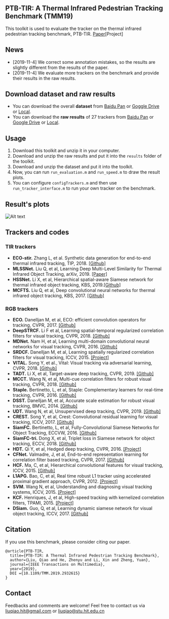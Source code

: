 ## PTB-TIR: A Thermal Infrared Pedestrian Tracking Benchmark (TMM19)
This toolkit is used to evaluate the tracker on the thermal infrared pedestrian tracking benchmark, PTB-TIR.
[Paper](https://arxiv.org/abs/1801.05944)[Project]
## News
* [2019-11-4] We correct some annotation mistakes, so the results are slightly different from the results of the paper. 
* [2019-11-4] We evaluate more trackers on the benchmark and provide their results in the raw results.
## Download dataset and  raw results
* You can download the overall **dataset** from [Baidu Pan](https://pan.baidu.com/s/1RHhvc7fOA9QF5uHJ2LNdQQ) or [Goggle Drive](https://drive.google.com/open?id=1fWzsv-bluYMbntO0xFxDJ6K0WyTCNC7T) or [Local](http://www.hezhenyu.cn/UpLoadFiles/dataset/tirsequences_new.rar).
* You can download  the **raw results** of 27 trackers from [Baidu Pan](https://pan.baidu.com/s/184B11HWgSrrLEdR_gLbO1g) or [Google Drive](https://drive.google.com/open?id=1m1evJbTBpl_R4oAnsQQnV9NFpZ58J9DW) or [Local](http://www.hezhenyu.cn/UpLoadFiles/dataset/results_OPE_all.rar).
## Usage
1. Download this toolkit and unzip it in your computer.
2. Download and unzip the raw results and put it into the `results` folder of the toolkit.
3. Download and unzip the dataset and put it into the toolkit.
4. Now, you can run `run_evaluation.m` and `run_speed.m` to draw the result plots.
5. You can configure `configTrackers.m` and then use `run_tracker_interface.m` to run your own tracker on the benchmark.
## Result's plots
![Alt text](./figs/results_OPE_all/results.jpg)
## Trackers and codes
### TIR trackers
* **ECO-stir.**  Zhang L, et al. Synthetic data generation for end-to-end thermal infrared tracking, TIP, 2018. [[Github]](https://github.com/zhanglichao/generatedTIR_tracking)
*  **MLSSNet.** Liu Q, et al, Learning Deep Multi-Level Similarity for Thermal Infrared Object Tracking, arXiv, 2019. [[Paper]](https://arxiv.org/abs/1906.03568)
*  **HSSNet.**  Li X, et al, Hierarchical spatial-aware Siamese network for thermal infrared object tracking, KBS, 2019.[[Github]](https://github.com/QiaoLiuHit/HSSNet)
*  **MCFTS.** Liu Q, et al, Deep convolutional neural networks for thermal infrared object tracking, KBS, 2017. [[Github]](https://github.com/QiaoLiuHit/MCFTS) 
### RGB trackers
* **ECO.** Danelljan M, et al, ECO: efficient convolution operators for tracking, CVPR, 2017. [[Github]](https://github.com/martin-danelljan/ECO)
*  **DeepSTRCF.** Li F et al, Learning spatial-temporal regularized correlation filters for visual tracking, CVPR, 2018. [[Github]](https://github.com/lifeng9472/STRCF)
*  **MDNet.** Nam H, et al, Learning multi-domain convolutional neural networks for visual tracking, CVPR, 2016. [[Github]](https://github.com/hyeonseobnam/MDNet)
* **SRDCF.**  Danelljan M, et al, Learning spatially regularized correlation filters for visual tracking, ICCV, 2015. [[Project]](https://www.cvl.isy.liu.se/research/objrec/visualtracking/regvistrack/)
* **VITAL.** Song Y, et al., Vital: Visual tracking via adversarial learning, CVPR, 2018. [[Github]](https://github.com/ybsong00/Vital_release)
* **TADT.** Li X, et al, Target-aware deep tracking, CVPR, 2019. [[Github]](https://github.com/XinLi-zn/TADT)
* **MCCT.** Wang N, et al, Multi-cue correlation filters for robust visual tracking, CVPR, 2018. [[Github]](https://github.com/594422814/MCCT)
* **Staple.** Bertinetto, L, et al, Staple: Complementary learners for real-time tracking, CVPR, 2016. [[Github]](https://github.com/bertinetto/staple)
* **DSST.** Danelljan M, et al, Accurate scale estimation for robust visual tracking, BMVC, 2014. [[Github]](https://github.com/gnebehay/DSST)
* **UDT.** Wang N, et al, Unsupervised deep tracking, CVPR, 2019. [[Github]](https://github.com/594422814/UDT)
* **CREST.** Song Y, et al, Crest: Convolutional residual learning for visual tracking, ICCV, 2017. [[Github]](https://github.com/ybsong00/CREST-Release)
*  **SiamFC.** Bertinetto, L, et al, Fully-Convolutional Siamese Networks for Object Tracking, ECCVW, 2016. [[Github]](https://github.com/bertinetto/siamese-fc)
*  **SiamFC-tri.** Dong X, et al, Triplet loss in Siamese network for object tracking, ECCV, 2018. [[Github]](https://github.com/shenjianbing/TripletTracking)
*  **HDT.** Qi Y, et al, Hedged deep tracking, CVPR, 2016. [[Project]](https://sites.google.com/site/yuankiqi/hdt/)
*  **CFNet.**  Valmadre, J, et al,  End-to-end representation learning for correlation filter based tracking, CVPR, 2017. [[Github]](https://github.com/bertinetto/cfnet)
*   **HCF.** Ma, C, et al, Hierarchical convolutional features for visual tracking, ICCV, 2015. [[Github]](https://github.com/jbhuang0604/CF2)
*   **L1APG.** Bao, C, et al,  Real time robust L1 tracker using accelerated proximal gradient approach, CVPR, 2012. [[Project]](http://www.dabi.temple.edu/~hbling/code_data.htm)
*  **SVM.** Wang N, et al, Understanding and diagnosing visual tracking systems, ICCV, 2015. [[Project]](http://winsty.net/tracker_diagnose.html)
*  **KCF.** Henriques, J, et al, High-speed tracking with kernelized correlation filters, TPAMI, 2015. [[Project]](http://www.robots.ox.ac.uk/~joao/circulant/)
*  **DSiam.** Guo, Q, et al, Learning dynamic siamese network for visual object tracking, ICCV, 2017. [[Github]](https://github.com/tsingqguo/DSiam)
## Citation
If you use this benchmark, please consider citing our paper.
```
@article{PTB-TIR,
  title={PTB-TIR: A Thermal Infrared Pedestrian Tracking Benchmark},
  author={Liu, Qiao and He, Zhenyu and Li, Xin and Zheng, Yuan},
  journal={IEEE Transactions on Multimedia},
  year={2019},
  DOI ={10.1109/TMM.2019.2932615}
}
```
## Contact
Feedbacks and comments are welcome! 
Feel free to contact us via liuqiao.hit@gmail.com or liuqiao@stu.hit.edu.cn
